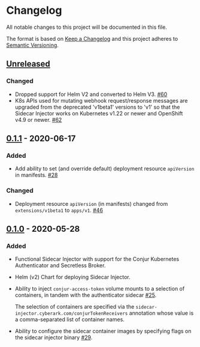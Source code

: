 # Changelog
All notable changes to this project will be documented in this file.

The format is based on [Keep a Changelog](http://keepachangelog.com/en/1.0.0/)
and this project adheres to [Semantic Versioning](http://semver.org/spec/v2.0.0.html).

## [Unreleased]

### Changed
- Dropped support for Helm V2 and converted to Helm V3.
  [#60](https://github.com/cyberark/sidecar-injector/pull/60)
- K8s APIs used for mutating webhook request/response messages are upgraded
  from the deprecated 'v1beta1' versions to 'v1' so that the Sidecar Injector
  works on Kubernetes v1.22 or newer and OpenShift v4.9 or newer.
  [#62](https://github.com/cyberark/sidecar-injector/pull/62)

## [0.1.1] - 2020-06-17

### Added
- Add ability to set (and override default) deployment resource `apiVersion` in manifests.
  [#28](https://github.com/cyberark/sidecar-injector/issues/28)

### Changed
- Deployment resource `apiVersion` (in manifests) changed from `extensions/v1beta1` to
  `apps/v1`. [#46](https://github.com/cyberark/sidecar-injector/issues/46)

## [0.1.0] - 2020-05-28

### Added
- Functional Sidecar Injector with support for the Conjur Kubernetes Authenticator and 
  Secretless Broker. 
- Helm (v2) Chart for deploying Sidecar Injector.
- Ability to inject `conjur-access-token` volume mounts to a selection of containers, in
  tandem with the authenticator sidecar [#25](https://github.com/cyberark/sidecar-injector/issues/25).
   
  The selection of containers are specified via the
  `sidecar-injector.cyberark.com/conjurTokenReceivers` annotation whose value is a
  comma-separated list of container names.
- Ability to configure the sidecar container images by specifying flags on the sidecar
  injector binary [#29](https://github.com/cyberark/sidecar-injector/issues/29).

[Unreleased]: https://github.com/cyberark/sidecar-injector/compare/v0.1.1...HEAD
[0.1.1]: https://github.com/cyberark/sidecar-injector/compare/v0.1.0...v0.1.1
[0.1.0]: https://github.com/cyberark/sidecar-injector/releases/tag/v0.1.0
